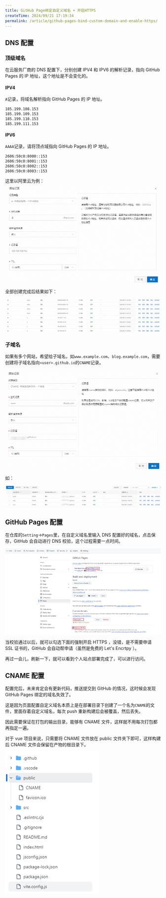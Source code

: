 ```yaml
---
title: GitHub Page绑定自定义域名 + 开启HTTPS
createTime: 2024/09/21 17:19:34
permalink: /article/github-pages-bind-custom-domain-and-enable-https/
---
```

## DNS 配置
### 顶级域名
在云服务厂商的 DNS 配置下，分别创建 IPV4 和 IPV6 的解析记录，指向 GitHub Pages 的 IP 地址，这个地址是不会变化的。

#### IPV4
`A`记录，将域名解析指向 GitHub Pages 的 IP 地址。

```shell
185.199.108.153
185.199.109.153
185.199.110.153
185.199.111.153
```

#### IPV6
`AAAA`记录，请将顶点域指向 GitHub Pages 的 IP 地址。

```shell
2606:50c0:8000::153
2606:50c0:8001::153
2606:50c0:8002::153
2606:50c0:8003::153
```

这里以阿里云为例：![](../.vuepress/public/images/4afd977c02a50f0b36d8158760b0cced.png)

全部创建完成后结果如下：

![](../.vuepress/public/images/6fe25330bb0032064d0a93eddf36dd1c.png)

### 子域名
如果有多个网站，希望给子域名，如`www.example.com`、`blog.example.com`，需要创建将子域名指向`<user>.github.io`的`CNAME`记录。

![](../.vuepress/public/images/5808b8f5564952bc88df44728f6f9367.png)

如：

![](../.vuepress/public/images/04501acad2fb353bcbd4b86500b39381.png)



## GitHub Pages 配置
在仓库的`Setting`->`Pages`里，在自定义域名里输入 DNS 配置好的域名，点击保存，GitHub 会自动进行 DNS 校验，这个过程需要一点时间。

![](../.vuepress/public/images/a01bdad7f89748bf64ab56bd939f8085.png)

当校验通过以后，就可以勾选下面的强制开启 HTTPS ，没错，是不需要申请 SSL 证书的，GitHub 会自动帮申请（虽然是免费的 Let's Encrtpy ）。

再过一会儿，刷新一下，就可以看到个人站点部署完成了，可以进行访问。

## CNAME 配置
配置完后，未来肯定会有更新代码，推送提交到 GitHub 的情况，这时候会发现 GitHub Pages 绑定的域名失效了。

这是因为页面配置自定义域名本质上是在部署目录下创建了一个名为`CNAME`的文件，里面存着自定义域名，每次 push 重新构建后会被覆盖，然后丢失。

因此需要保证在打包的输出目录，能够有 CNAME 文件，这样就不用每次打包都再指定一遍。

对于 vue  项目来说，只需要将 CNAME 文件放在 public 文件夹下即可，这样构建后 CNAME 文件会保留在产物的根目录下。

![](../.vuepress/public/images/c2ee5860925211d9e498657e0c5408a0.png)

